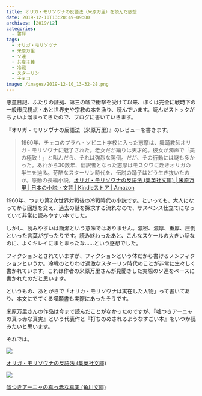 ```yaml
---
title: オリガ・モリソヴナの反語法（米原万里）を読んだ感想
date: 2019-12-10T13:20:49+09:00
archives: [2019/12]
categories:
  - 書評
tags:
  - オリガ・モリソヴナ
  - 米原万里
  - ソ連
  - 共産主義
  - 冷戦
  - スターリン
  - チェコ
image: /images/2019-12-10_13-32-28.png
---
```

悪童日記、ふたりの証拠、第三の嘘で衝撃を受けて以来、ぼくは完全に戦時下の一般市民視点・あと世界史や宗教の本を漁り、読んでいます。読んだストックがちょいよ溜まってきたので、ブログに書いていきます。

<!--more-->

『オリガ・モリソヴナの反語法（米原万里）』のレビューを書きます。

> 1960年、チェコのプラハ・ソビエト学校に入った志摩は、舞踊教師オリガ・モリソヴナに魅了された。老女だが踊りは天才的。彼女が濁声で「美の極致！」と叫んだら、それは強烈な罵倒。だが、その行動には謎も多かった。あれから30数年、翻訳者となった志摩はモスクワに赴きオリガの半生を辿る。苛酷なスターリン時代を、伝説の踊子はどう生き抜いたのか。感動の長編小説。[オリガ・モリソヴナの反語法 (集英社文庫) | 米原万里 | 日本の小説・文芸 | Kindleストア | Amazon](https://www.amazon.co.jp/dp/4087478750?tag=t4traw-22)

1960年、つまり第2次世界対戦後の冷戦時代の小説です。といっても、大人になってから回想を交え、過去の謎を探求する流れなので、サスペンス仕立てになっていて非常に読みやすい本でした。

しかし、読みやすいは簡潔という意味ではありません。濃密、濃厚、重厚、圧倒といった言葉がぴったりです。読み終わったあと、こんなスケールの大きい話なのに、よくキレイにまとまったな……という感想でした。

フィクションとされていますが、フィクションという体だから書けるノンフィクションというか。冷戦のとりわけ過激なスターリン時代のことが非常に生々しく書かれています。これは作者の米原万里さんが見聞きした実際のソ連をベースに書かれたのだと思います。

というもの、あとがきで「オリカ・モリソヴナは実在した人物」って書いてあり、本文にでてくる嘆願書も実際にあったそうです。

米原万里さんの作品は今まで読んだことがなかったのですが、『嘘つきアーニャの真っ赤な真実』という代表作と『打ちのめされるようなすごい本』をいつか読みたいと思います。

それでは。

<div class="amazfy">
<a href="https://www.amazon.co.jp/dp/4087478750?tag=t4traw-22">
<img src="https://ws-fe.amazon-adsystem.com/widgets/q?_encoding=UTF8&ASIN=4087478750&Format=_SL250_&ID=AsinImage&MarketPlace=JP&ServiceVersion=20070822&WS=1&tag=t4traw-22&language=ja_JP">
<p>オリガ・モリソヴナの反語法 (集英社文庫)</p>
</a>
</div>

<div class="amazfy">
<a href="https://www.amazon.co.jp/dp/4043756011?tag=t4traw-22">
<img src="https://ws-fe.amazon-adsystem.com/widgets/q?_encoding=UTF8&ASIN=4043756011&Format=_SL250_&ID=AsinImage&MarketPlace=JP&ServiceVersion=20070822&WS=1&tag=t4traw-22&language=ja_JP">
<p>嘘つきアーニャの真っ赤な真実 (角川文庫)</p>
</a>
</div>
